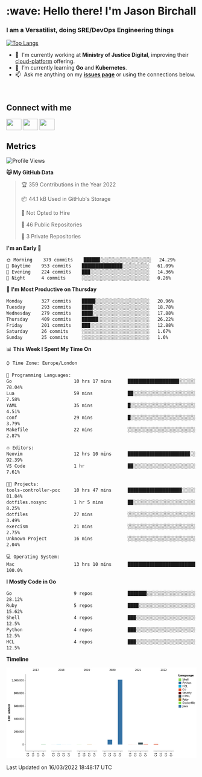 <h1 align="left" id="jason-title">:wave: Hello there! I'm Jason Birchall</h1>
<h3 align="left">I am a Versatilist, doing SRE/DevOps Engineering things</h3>

[![Top Langs](https://github-readme-stats.vercel.app/api?username=jasonBirchall&show_icons=true&count_private=true&include_all_commits=true&theme=gruvbox)](https://github.com/anuraghazra/github-readme-stats)

- :office: &nbsp;I'm currently working at **Ministry of Justice Digital**, improving their [cloud-platform](https://github.com/ministryofjustice/cloud-platform) offering.
- :seedling: &nbsp;I’m currently learning **Go** and **Kubernetes**.
- :mailbox: &nbsp;Ask me anything on my **[issues page]** or using the connections below.


<br>

<h2>Connect with me</h2>
<p>
<a href="https://twitter.com/jsonBirchall" target="blank"><img align="center" src="https://cdn.jsdelivr.net/npm/simple-icons@3.0.1/icons/twitter.svg" alt="" height="30" width="40" /></a>
<a href="https://keybase.io/json0" target="blank"><img align="center" src="https://cdn.jsdelivr.net/npm/simple-icons@3.0.1/icons/keybase.svg" alt="" height="30" width="40" /></a>
<a href="https://www.reddit.com/user/kakorate" target="blank"><img align="center" src="https://cdn.jsdelivr.net/npm/simple-icons@3.0.1/icons/reddit.svg" alt="" height="30" width="40" /></a>
</p>

<h2>Metrics</h2>

<!--START_SECTION:waka-->
![Profile Views](http://img.shields.io/badge/Profile%20Views-0-blue)

**🐱 My GitHub Data** 

> 🏆 359 Contributions in the Year 2022
 > 
> 📦 44.1 kB Used in GitHub's Storage 
 > 
> 🚫 Not Opted to Hire
 > 
> 📜 46 Public Repositories 
 > 
> 🔑 3 Private Repositories  
 > 
**I'm an Early 🐤** 

```text
🌞 Morning    379 commits    ██████░░░░░░░░░░░░░░░░░░░   24.29% 
🌆 Daytime    953 commits    ███████████████░░░░░░░░░░   61.09% 
🌃 Evening    224 commits    ███░░░░░░░░░░░░░░░░░░░░░░   14.36% 
🌙 Night      4 commits      ░░░░░░░░░░░░░░░░░░░░░░░░░   0.26%

```
📅 **I'm Most Productive on Thursday** 

```text
Monday       327 commits    █████░░░░░░░░░░░░░░░░░░░░   20.96% 
Tuesday      293 commits    ████░░░░░░░░░░░░░░░░░░░░░   18.78% 
Wednesday    279 commits    ████░░░░░░░░░░░░░░░░░░░░░   17.88% 
Thursday     409 commits    ██████░░░░░░░░░░░░░░░░░░░   26.22% 
Friday       201 commits    ███░░░░░░░░░░░░░░░░░░░░░░   12.88% 
Saturday     26 commits     ░░░░░░░░░░░░░░░░░░░░░░░░░   1.67% 
Sunday       25 commits     ░░░░░░░░░░░░░░░░░░░░░░░░░   1.6%

```


📊 **This Week I Spent My Time On** 

```text
⌚︎ Time Zone: Europe/London

💬 Programming Languages: 
Go                       10 hrs 17 mins      ███████████████████░░░░░░   78.04% 
Lua                      59 mins             ██░░░░░░░░░░░░░░░░░░░░░░░   7.58% 
YAML                     35 mins             █░░░░░░░░░░░░░░░░░░░░░░░░   4.51% 
conf                     29 mins             █░░░░░░░░░░░░░░░░░░░░░░░░   3.79% 
Makefile                 22 mins             ░░░░░░░░░░░░░░░░░░░░░░░░░   2.87%

🔥 Editors: 
Neovim                   12 hrs 10 mins      ███████████████████████░░   92.39% 
VS Code                  1 hr                ██░░░░░░░░░░░░░░░░░░░░░░░   7.61%

🐱‍💻 Projects: 
tools-controller-poc     10 hrs 47 mins      ████████████████████░░░░░   81.84% 
dotfiles.nosync          1 hr 5 mins         ██░░░░░░░░░░░░░░░░░░░░░░░   8.25% 
dotfiles                 27 mins             ░░░░░░░░░░░░░░░░░░░░░░░░░   3.49% 
exercism                 21 mins             ░░░░░░░░░░░░░░░░░░░░░░░░░   2.75% 
Unknown Project          16 mins             ░░░░░░░░░░░░░░░░░░░░░░░░░   2.04%

💻 Operating System: 
Mac                      13 hrs 10 mins      █████████████████████████   100.0%

```

**I Mostly Code in Go** 

```text
Go                       9 repos             ███████░░░░░░░░░░░░░░░░░░   28.12% 
Ruby                     5 repos             ████░░░░░░░░░░░░░░░░░░░░░   15.62% 
Shell                    4 repos             ███░░░░░░░░░░░░░░░░░░░░░░   12.5% 
Python                   4 repos             ███░░░░░░░░░░░░░░░░░░░░░░   12.5% 
HCL                      4 repos             ███░░░░░░░░░░░░░░░░░░░░░░   12.5%

```


**Timeline**

![Chart not found](https://raw.githubusercontent.com/jasonBirchall/jasonBirchall/main/charts/bar_graph.png) 


 Last Updated on 16/03/2022 18:48:17 UTC
<!--END_SECTION:waka-->

<!-- links -->

[issues page]: https://github.com/jasonBirchall/jasonBirchall/issues "jasonBirchall/issues"

